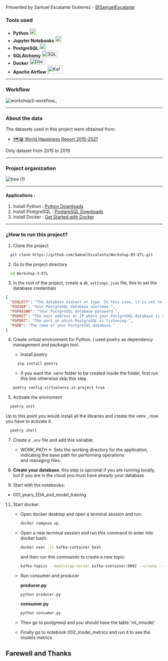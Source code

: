 Presented by Samuel Escalante Gutierrez - [@SamuelEscalante](https://github.com/SamuelEscalante)

### Tools used

- **Python** <img src="https://cdn-icons-png.flaticon.com/128/3098/3098090.png" alt="Python" width="21px" height="21px">
- **Jupyter Notebooks** <img src="https://upload.wikimedia.org/wikipedia/commons/thumb/3/38/Jupyter_logo.svg/883px-Jupyter_logo.svg.png" alt="Jupyer" width="21px" height="21px">
- **PostgreSQL** <img src="https://cdn-icons-png.flaticon.com/128/5968/5968342.png" alt="Postgres" width="21px" height="21px">
- **SQLAlchemy** <img src="https://quintagroup.com/cms/python/images/sqlalchemy-logo.png/@@images/eca35254-a2db-47a8-850b-2678f7f8bc09.png" alt="SQLalchemy" width="50px" height="21px">
- **Docker** <img src="https://svgl.app/library/docker.svg" alt="Docker" width="50px" height="21px">
- **Apache Airflow**  <img src="https://www.ibm.com/content/dam/adobe-cms/instana/media_logo/Kafka.component.complex-narrative-xl.ts=1690916200661.png/content/adobe-cms/es/es/products/instana/supported-technologies/apache-kafka-observability/_jcr_content/root/table_of_contents/body/content_section_styled/content-section-body/complex_narrative/logoimage" alt="Kafka" width="50px" height="25px">
---
### Workflow
![workshop3-workflow_](https://github.com/SamuelEscalante/Workshop-03-ETL/assets/111151068/f9223940-2b95-456a-bc69-d57f550bd0e0)

---
### About the data

The datasets used in this project were obtained from:

- [🗺️😁 World Happiness Report 2015-2021](https://www.kaggle.com/datasets/mathurinache/world-happiness-report-20152021/data) 

Only dataset from 2015 to 2019

---
### Project organization

![tree (1)](https://github.com/SamuelEscalante/Workshop-02-ETL/assets/111151068/dab96c3e-34dc-4d31-97e9-aa6fae230180)

---

#### Applications :
1. Install Python : [Python Downloads](https://www.python.org/downloads/)
2. Install PostgreSQL : [PostgreSQL Downloads](https://www.postgresql.org/download/)
3. Install Docker : [Get Started with Docker](https://www.docker.com/get-started/)

---

### ¿How to run this project?  

1. Clone the project
```bash
  git clone https://github.com/SamuelEscalante/Workshop-03-ETL.git
```

2. Go to the project directory
```bash
  cd Workshop-3-ETL
```

3. In the root of the project, create a `db_settings.json` file, this to set the database credentials
```json
{
  "DIALECT": "The database dialect or type. In this case, it is set to 'postgres' for PostgreSQL.",
  "PGUSER": "Your PostgreSQL database username.",
  "PGPASSWD": "Your PostgreSQL database password.",
  "PGHOST": "The host address or IP where your PostgreSQL database is running.",
  "PGPORT": "The port on which PostgreSQL is listening.",
  "PGDB": "The name of your PostgreSQL database."
}
```

4. Create virtual environment for Python, I used poetry as dependency management and packagin tool.

   - Install poetry
     
   ```bash
     pip install poetry
   ```
   
   - if you want the .venv folder to be created inside the folder, first run this line otherwise skip this step
     
    ```bash
    poetry config virtualenvs.in-project true
    ```

6. Activate the enviroment
```bash
  poetry init
```
Up to this point you would install all the libraries and create the venv , now you have to activate it.
```bash
  poetry shell
```

7.  Create a `.env` file and add this variable:
   
    - WORK_PATH <- Sets the working directory for the application, indicating the base path for performing operations and managing files.

9. __Create your database__, this step is opcional if you are running locally, but if you are in the cloud you must have already your database

10. Start with the notebooks:
- 001_years_EDA_and_model_training

11. Start docker:
    
    - Open docker desktop and open a terminal session and run:
      ```bash
      docker compose up
      ```
    - Open a new terminal session and run this command to enter into docker bash:
      ```bash
      docker exec -it kafka-container bash
      ```
      and then run this commando to create a new topic:
      ```bash
      kafka-topics --bootstrap-server kafka-container:9092 --create --topic world_happiness
      ```
    - Run consumer and producer
   
      **producer.py**
      ```bash
      python producer.py
      ```
      **consumer.py**
      ```bash
      python consumer.py
      ```
      
    - Then go to postgresql and you should have the table 'ml_mnodel'
   
    - Finally go to notebook 002_model_metrics and run it to see the models metrics




## Farewell and Thanks
